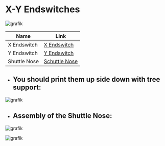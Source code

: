 # X-Y Endswitches


![grafik](https://github.com/walterwissmann/Main/assets/42293697/e2dee24b-0d80-4872-9936-2fc653c729c4)

Name | Link
---|---
X Endswitch | [X Endswitch](https://github.com/walterwissmann/Main/blob/Main/3d-Print/X-Y%20Switches/X-Endswitch.stl)
Y Endswitch | [Y Endswitch](https://www.printables.com/de/model/363657-voron-v24-rear-umbilical)
Shuttle Nose | [Schuttle Nose](https://github.com/walterwissmann/Main/blob/Main/3d-Print/X-Y%20Switches/Nose.stl)







- ## You should print them up side down with tree support:

![grafik](https://github.com/walterwissmann/Main/assets/42293697/62b76956-f20e-4a80-af24-7003b61f2ee0)

- ## Assembly of the Shuttle Nose:

![grafik](https://github.com/walterwissmann/Main/assets/42293697/9efafe22-79a6-40f3-8268-b9e9b266fd5a)


![grafik](https://github.com/walterwissmann/Main/assets/42293697/d1747ef4-a4f0-41e7-921c-e1ee2ed18b64)

